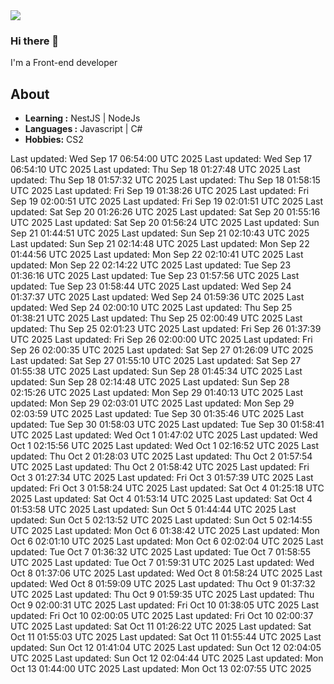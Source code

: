 <img align='center' src="https://github-readme-stats.vercel.app/api?username=666-arch">

### Hi there 👋

I'm a Front-end developer 
## About

-  **Learning :** NestJS | NodeJs
-  **Languages :** Javascript | C#
-  **Hobbies:** CS2

<!-- ## My code time -->

<!-- LANGUAGE_STATS_START -->
<!-- LANGUAGE_STATS_END --> 
Last updated: Wed Sep 17 06:54:00 UTC 2025
Last updated: Wed Sep 17 06:54:10 UTC 2025
Last updated: Thu Sep 18 01:27:48 UTC 2025
Last updated: Thu Sep 18 01:57:32 UTC 2025
Last updated: Thu Sep 18 01:58:15 UTC 2025
Last updated: Fri Sep 19 01:38:26 UTC 2025
Last updated: Fri Sep 19 02:00:51 UTC 2025
Last updated: Fri Sep 19 02:01:51 UTC 2025
Last updated: Sat Sep 20 01:26:26 UTC 2025
Last updated: Sat Sep 20 01:55:16 UTC 2025
Last updated: Sat Sep 20 01:56:24 UTC 2025
Last updated: Sun Sep 21 01:44:51 UTC 2025
Last updated: Sun Sep 21 02:10:43 UTC 2025
Last updated: Sun Sep 21 02:14:48 UTC 2025
Last updated: Mon Sep 22 01:44:56 UTC 2025
Last updated: Mon Sep 22 02:10:41 UTC 2025
Last updated: Mon Sep 22 02:14:22 UTC 2025
Last updated: Tue Sep 23 01:36:16 UTC 2025
Last updated: Tue Sep 23 01:57:56 UTC 2025
Last updated: Tue Sep 23 01:58:44 UTC 2025
Last updated: Wed Sep 24 01:37:37 UTC 2025
Last updated: Wed Sep 24 01:59:36 UTC 2025
Last updated: Wed Sep 24 02:00:10 UTC 2025
Last updated: Thu Sep 25 01:38:21 UTC 2025
Last updated: Thu Sep 25 02:00:49 UTC 2025
Last updated: Thu Sep 25 02:01:23 UTC 2025
Last updated: Fri Sep 26 01:37:39 UTC 2025
Last updated: Fri Sep 26 02:00:00 UTC 2025
Last updated: Fri Sep 26 02:00:35 UTC 2025
Last updated: Sat Sep 27 01:26:09 UTC 2025
Last updated: Sat Sep 27 01:55:10 UTC 2025
Last updated: Sat Sep 27 01:55:38 UTC 2025
Last updated: Sun Sep 28 01:45:34 UTC 2025
Last updated: Sun Sep 28 02:14:48 UTC 2025
Last updated: Sun Sep 28 02:15:26 UTC 2025
Last updated: Mon Sep 29 01:40:13 UTC 2025
Last updated: Mon Sep 29 02:03:01 UTC 2025
Last updated: Mon Sep 29 02:03:59 UTC 2025
Last updated: Tue Sep 30 01:35:46 UTC 2025
Last updated: Tue Sep 30 01:58:03 UTC 2025
Last updated: Tue Sep 30 01:58:41 UTC 2025
Last updated: Wed Oct  1 01:47:02 UTC 2025
Last updated: Wed Oct  1 02:15:56 UTC 2025
Last updated: Wed Oct  1 02:16:52 UTC 2025
Last updated: Thu Oct  2 01:28:03 UTC 2025
Last updated: Thu Oct  2 01:57:54 UTC 2025
Last updated: Thu Oct  2 01:58:42 UTC 2025
Last updated: Fri Oct  3 01:27:34 UTC 2025
Last updated: Fri Oct  3 01:57:39 UTC 2025
Last updated: Fri Oct  3 01:58:24 UTC 2025
Last updated: Sat Oct  4 01:25:18 UTC 2025
Last updated: Sat Oct  4 01:53:14 UTC 2025
Last updated: Sat Oct  4 01:53:58 UTC 2025
Last updated: Sun Oct  5 01:44:44 UTC 2025
Last updated: Sun Oct  5 02:13:52 UTC 2025
Last updated: Sun Oct  5 02:14:55 UTC 2025
Last updated: Mon Oct  6 01:38:42 UTC 2025
Last updated: Mon Oct  6 02:01:10 UTC 2025
Last updated: Mon Oct  6 02:02:04 UTC 2025
Last updated: Tue Oct  7 01:36:32 UTC 2025
Last updated: Tue Oct  7 01:58:55 UTC 2025
Last updated: Tue Oct  7 01:59:31 UTC 2025
Last updated: Wed Oct  8 01:37:06 UTC 2025
Last updated: Wed Oct  8 01:58:24 UTC 2025
Last updated: Wed Oct  8 01:59:09 UTC 2025
Last updated: Thu Oct  9 01:37:32 UTC 2025
Last updated: Thu Oct  9 01:59:35 UTC 2025
Last updated: Thu Oct  9 02:00:31 UTC 2025
Last updated: Fri Oct 10 01:38:05 UTC 2025
Last updated: Fri Oct 10 02:00:05 UTC 2025
Last updated: Fri Oct 10 02:00:37 UTC 2025
Last updated: Sat Oct 11 01:26:22 UTC 2025
Last updated: Sat Oct 11 01:55:03 UTC 2025
Last updated: Sat Oct 11 01:55:44 UTC 2025
Last updated: Sun Oct 12 01:41:04 UTC 2025
Last updated: Sun Oct 12 02:04:05 UTC 2025
Last updated: Sun Oct 12 02:04:44 UTC 2025
Last updated: Mon Oct 13 01:44:00 UTC 2025
Last updated: Mon Oct 13 02:07:55 UTC 2025
